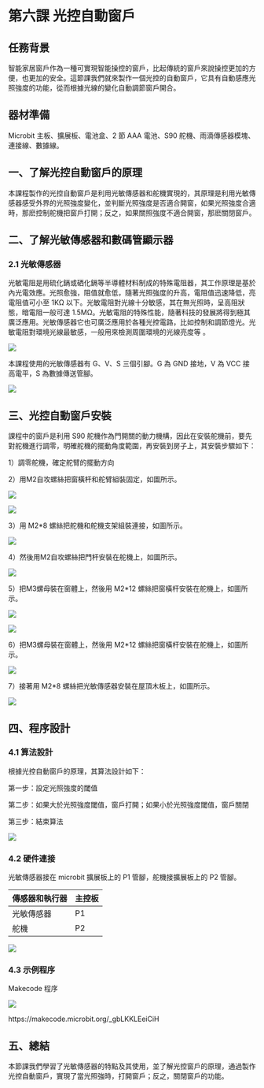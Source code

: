 # 第六課 光控自動窗戶 

## 任務背景 
<P>    
智能家居窗戶作為一種可實現智能操控的窗戶，比起傳統的窗戶來說操控更加的方便，也更加的安全。這節課我們就來製作一個光控的自動窗戶，它具有自動感應光照強度的功能，從而根據光線的變化自動調節窗戶開合。 
<P>

## 器材準備 
<P>    
Microbit 主板、擴展板、電池盒、2 節 AAA 電池、S90 舵機、雨滴傳感器模塊、連接線、數據線。 
<P> 

## 一、了解光控自動窗戶的原理 
<P>
本課程製作的光控自動窗戶是利用光敏傳感器和舵機實現的，其原理是利用光敏傳感器感受外界的光照強度變化，並判斷光照強度是否適合開窗，如果光照強度合適時，那麽控制舵機把窗戶打開；反之，如果關照強度不適合開窗，那麽關閉窗戶。 
<P>

## 二、了解光敏傳感器和數碼管顯示器 

### 2.1 光敏傳感器 
<P>
光敏電阻是用硫化鎘或硒化鎘等半導體材料制成的特殊電阻器，其工作原理是基於內光電效應。光照愈強，阻值就愈低，隨著光照強度的升高，電阻值迅速降低，亮電阻值可小至 1KΩ 以下。光敏電阻對光線十分敏感，其在無光照時，呈高阻狀態，暗電阻一般可達 1.5MΩ。光敏電阻的特殊性能，隨著科技的發展將得到極其廣泛應用。光敏傳感器它也可廣泛應用於各種光控電路，比如控制和調節燈光。光敏電阻對環境光線最敏感，一般用來檢測周圍環境的光線亮度等 。 
<P>
<P>
  
![](pic/6/6_1.png)<BR>
<P>
<P>
本課程使用的光敏傳感器有 G、V、S 三個引腳。G 為 GND 接地，V 為 VCC 接高電平，S 為數據傳送管腳。 
<P>
<P>
  
![](pic/6/6_2.png)<BR>
<P>

## 三、光控自動窗戶安裝 
<P>
課程中的窗戶是利用 S90 舵機作為門開關的動力機構，因此在安裝舵機前，要先對舵機進行調零，明確舵機的擺動角度範圍，再安裝到房子上，其安裝步驟如下： 
<P>
<P>
1）調零舵機，確定舵臂的擺動方向 
<P>
<P>
2）用M2自攻螺絲把窗橫杆和舵臂組裝固定，如圖所示。 
<P>
<P>
  
![](pic/6/6_3.jpg)<BR>
<P>
<P>
  
![](pic/6/6_4.jpg)<BR>
<P>
<P>
3）用 M2*8 螺絲把舵機和舵機支架組裝連接，如圖所示。 
<P>
<P>
  
![](pic/6/6_5.jpg)<BR>
<P>
<P>
4）然後用M2自攻螺絲把門杆安裝在舵機上，如圖所示。 
<P>
<P>
  
![](pic/6/6_6.jpg)<BR>
<P>
<P>
5）把M3螺母裝在窗體上，然後用 M2*12 螺絲把窗橫杆安裝在舵機上，如圖所示。 
<P>
<P>
  
![](pic/6/6_7.jpg)<BR>
<P>
<P>
  
![](pic/6/6_8.jpg)<BR>
<P>
<P>
6）把M3螺母裝在窗體上，然後用 M2*12 螺絲把窗橫杆安裝在舵機上，如圖所示。 
<P>
<P>
  
![](pic/6/6_9.jpg)<BR>
<P>
<P>
7）接著用 M2*8 螺絲把光敏傳感器安裝在屋頂木板上，如圖所示。 
<P>
<P>
  
![](pic/6/6_10.jpg)<BR>
<P>

## 四、程序設計 

### 4.1 算法設計 
<P>
根據光控自動窗戶的原理，其算法設計如下：  
<P>
<P>
第一步：設定光照強度的閾值 
<P>
<P>
第二步：如果大於光照強度閾值，窗戶打開；如果小於光照強度閾值，窗戶關閉 
<P>
<P>
第三步：結束算法 
<P>
<P>
  
![](pic/6/6_11.jpg)<BR>
<P>

### 4.2 硬件連接 
<P>
光敏傳感器接在 microbit 擴展板上的 P1 管腳，舵機接擴展板上的 P2 管腳。 
<P>

傳感器和執行器|主控板 
:--|:--
光敏傳感器|P1
舵機|P2 
<P>
  
![](pic/6/6_12.jpg)<BR>
<P>

### 4.3 示例程序 
<P>
Makecode 程序 
<P>
<P>  
  
![](pic/6/6_13.png)<BR>
<P>
<P>  
https://makecode.microbit.org/_gbLKKLEeiCiH 
<P>

## 五、總結 
<P>
本節課我們學習了光敏傳感器的特點及其使用，並了解光控窗戶的原理，通過製作光控自動窗戶，實現了當光照強時，打開窗戶；反之，關閉窗戶的功能。 
<P>
 
